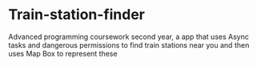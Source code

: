 # Train-station-finder
Advanced programming coursework second year, a app that uses Async tasks and dangerous permissions to find train stations near you and then uses Map Box to represent these 
